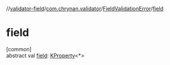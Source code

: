 //[validator-field](../../../index.md)/[com.chrynan.validator](../index.md)/[FieldValidationError](index.md)/[field](field.md)

# field

[common]\
abstract val [field](field.md): [KProperty](https://kotlinlang.org/api/latest/jvm/stdlib/kotlin.reflect/-k-property/index.html)&lt;*&gt;
